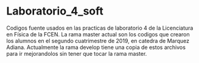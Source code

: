 # Laboratorio_4_soft
Codigos fuente usados en las practicas de laboratorio 4 de la Licenciatura en Física de la FCEN.
La rama master actual son los codigos que crearon los alumnos en el segundo cuatrimestre de 2019, en catedra de Marquez Adiana.
Actualmente la rama develop tiene una copia de estos archivos para ir mejorandolos sin tener que tocar la rama  master.
